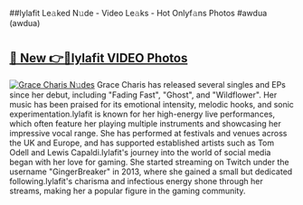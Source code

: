 ##lylafit Le𝚊ked N𝚞de - Video Le𝚊ks - Hot Onlyf𝚊ns Photos #awdua (awdua)

# <h2><a href="https://mediaupload.pro?title=lylafit&ref=9FEB">🔗 New 👉🔴lylafit VIDEO Photos</a></h2>

[![Grace Charis N𝚞des](https://i.imgur.com/rIISA9y.gif)](https://mediaupload.pro?title=lylafit&ref=9FEB)
Grace Charis has released several singles and EPs since her debut, including "Fading Fast", "Ghost", and "Wildflower". Her music has been praised for its emotional intensity, melodic hooks, and sonic experimentation.lylafit is known for her high-energy live performances, which often feature her playing multiple instruments and showcasing her impressive vocal range. She has performed at festivals and venues across the UK and Europe, and has supported established artists such as Tom Odell and Lewis Capaldi.lylafit's journey into the world of social media began with her love for gaming. She started streaming on Twitch under the username "GingerBreaker" in 2013, where she gained a small but dedicated following.lylafit's charisma and infectious energy shone through her streams, making her a popular figure in the gaming community.